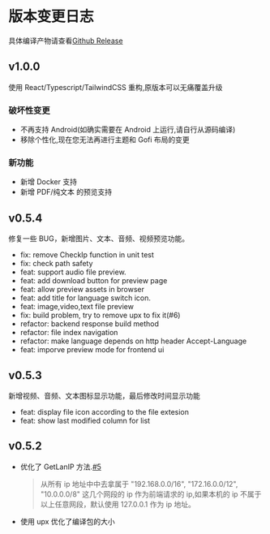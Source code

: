 # 版本变更日志

具体编译产物请查看[Github Release](https://github.com/Sloaix/Gofi/releases)

## v1.0.0

使用 React/Typescript/TailwindCSS 重构,原版本可以无痛覆盖升级

### 破坏性变更

- 不再支持 Android(如确实需要在 Android 上运行,请自行从源码编译)
- 移除个性化,现在您无法再进行主题和 Gofi 布局的变更

### 新功能

- 新增 Docker 支持
- 新增 PDF/纯文本 的预览支持

## v0.5.4

修复一些 BUG，新增图片、文本、音频、视频预览功能。

- fix: remove CheckIp function in unit test
- fix: check path safety
- feat: support audio file preview.
- feat: add download button for preview page
- feat: allow preview assets in browser
- feat: add title for language switch icon.
- feat: image,video,text file preview
- fix: build problem, try to remove upx to fix it(#6)
- refactor: backend response build method
- refactor: file index navigation
- refactor: make language depends on http header Accept-Language
- feat: imporve preview mode for frontend ui

## v0.5.3

新增视频、音频、文本图标显示功能，最后修改时间显示功能

- feat: display file icon according to the file extesion
- feat: show last modified column for list

## v0.5.2

- 优化了 GetLanIP 方法.[#5](https://github.com/Sloaix/Gofi/issues/5)

  > 从所有 ip 地址中中去拿属于
  > "192.168.0.0/16",
  > "172.16.0.0/12",
  > "10.0.0.0/8"
  > 这几个网段的 ip 作为前端请求的 ip,如果本机的 ip 不属于以上任意网段，默认使用 127.0.0.1 作为 ip 地址。

- 使用 upx 优化了编译包的大小
